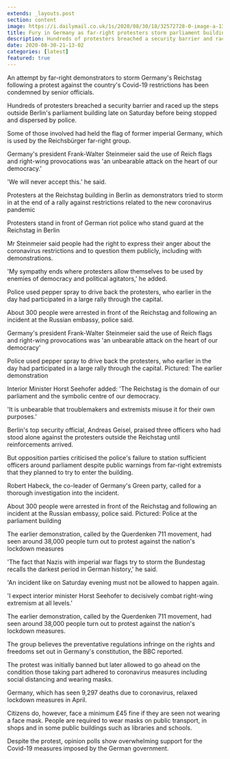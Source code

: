 ```yaml
---
extends: _layouts.post
section: content
image: https://i.dailymail.co.uk/1s/2020/08/30/18/32572728-0-image-a-13_1598808067469.jpg 
title: Fury in Germany as far-right protesters storm parliament building 
description: Hundreds of protesters breached a security barrier and raced up the steps outside Berlin's parliament building late on Saturday before being stopped and dispersed by police. 
date: 2020-08-30-21-13-02 
categories: [latest] 
featured: true 
--- 
```

An attempt by far-right demonstrators to storm Germany's Reichstag following a protest against the country's Covid-19 restrictions has been condemned by senior officials.

Hundreds of protesters breached a security barrier and raced up the steps outside Berlin's parliament building late on Saturday before being stopped and dispersed by police.

Some of those involved had held the flag of former imperial Germany, which is used by the Reichsbürger far-right group.

Germany's president Frank-Walter Steinmeier said the use of Reich flags and right-wing provocations was 'an unbearable attack on the heart of our democracy.'

'We will never accept this.' he said.

Protesters at the Reichstag building in Berlin as demonstrators tried to storm in at the end of a rally against restrictions related to the new coronavirus pandemic

Protesters stand in front of German riot police who stand guard at the Reichstag in Berlin

Mr Steinmeier said people had the right to express their anger about the coronavirus restrictions and to question them publicly, including with demonstrations.

'My sympathy ends where protesters allow themselves to be used by enemies of democracy and political agitators,' he added.

Police used pepper spray to drive back the protesters, who earlier in the day had participated in a large rally through the capital. 

About 300 people were arrested in front of the Reichstag and following an incident at the Russian embassy, police said.

Germany's president Frank-Walter Steinmeier said the use of Reich flags and right-wing provocations was 'an unbearable attack on the heart of our democracy'

Police used pepper spray to drive back the protesters, who earlier in the day had participated in a large rally through the capital. Pictured: The earlier demonstration

Interior Minister Horst Seehofer added: 'The Reichstag is the domain of our parliament and the symbolic centre of our democracy. 

'It is unbearable that troublemakers and extremists misuse it for their own purposes.'      

Berlin's top security official, Andreas Geisel, praised three officers who had stood alone against the protesters outside the Reichstag until reinforcements arrived.

But opposition parties criticised the police's failure to station sufficient officers around parliament despite public warnings from far-right extremists that they planned to try to enter the building.

Robert Habeck, the co-leader of Germany's Green party, called for a thorough investigation into the incident.

About 300 people were arrested in front of the Reichstag and following an incident at the Russian embassy, police said. Pictured: Police at the parliament building

The earlier demonstration, called by the Querdenken 711 movement, had seen around 38,000 people turn out to protest against the nation's lockdown measures

'The fact that Nazis with imperial war flags try to storm the Bundestag recalls the darkest period in German history,' he said.

'An incident like on Saturday evening must not be allowed to happen again.

'I expect interior minister Horst Seehofer to decisively combat right-wing extremism at all levels.'

The earlier demonstration, called by the Querdenken 711 movement, had seen around 38,000 people turn out to protest against the nation's lockdown measures.

The group believes the preventative regulations infringe on the rights and freedoms set out in Germany's constitution, the BBC reported.   

The protest was initially banned but later allowed to go ahead on the condition those taking part adhered to coronavirus measures including social distancing and wearing masks. 

Germany, which has seen 9,297 deaths due to coronavirus, relaxed lockdown measures in April. 

Citizens do, however, face a minimum £45 fine if they are seen not wearing a face mask. People are required to wear masks on public transport, in shops and in some public buildings such as libraries and schools.

Despite the protest, opinion polls show overwhelming support for the Covid-19 measures imposed by the German government.

